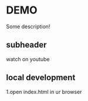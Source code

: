 # DEMO

Some description!

## subheader 

watch on youtube

## local development
1.open index.html in ur browser